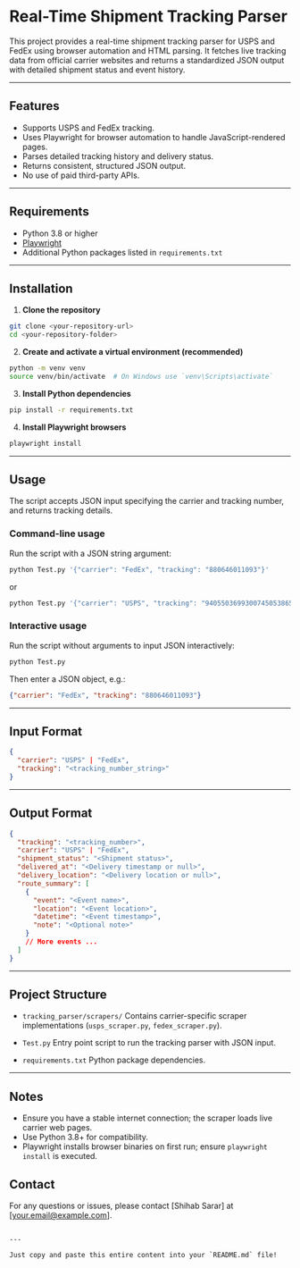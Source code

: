 # Real-Time Shipment Tracking Parser

This project provides a real-time shipment tracking parser for USPS and FedEx using browser automation and HTML parsing. It fetches live tracking data from official carrier websites and returns a standardized JSON output with detailed shipment status and event history.

---

## Features

- Supports USPS and FedEx tracking.
- Uses Playwright for browser automation to handle JavaScript-rendered pages.
- Parses detailed tracking history and delivery status.
- Returns consistent, structured JSON output.
- No use of paid third-party APIs.

---

## Requirements

- Python 3.8 or higher
- [Playwright](https://playwright.dev/python/)
- Additional Python packages listed in `requirements.txt`

---

## Installation

1. **Clone the repository**

```bash
git clone <your-repository-url>
cd <your-repository-folder>
````

2. **Create and activate a virtual environment (recommended)**

```bash
python -m venv venv
source venv/bin/activate  # On Windows use `venv\Scripts\activate`
```

3. **Install Python dependencies**

```bash
pip install -r requirements.txt
```

4. **Install Playwright browsers**

```bash
playwright install
```

---

## Usage

The script accepts JSON input specifying the carrier and tracking number, and returns tracking details.

### Command-line usage

Run the script with a JSON string argument:

```bash
python Test.py '{"carrier": "FedEx", "tracking": "880646011093"}'
```

or

```bash
python Test.py '{"carrier": "USPS", "tracking": "9405503699300745053865"}'
```

### Interactive usage

Run the script without arguments to input JSON interactively:

```bash
python Test.py
```

Then enter a JSON object, e.g.:

```json
{"carrier": "FedEx", "tracking": "880646011093"}
```

---

## Input Format

```json
{
  "carrier": "USPS" | "FedEx",
  "tracking": "<tracking_number_string>"
}
```

---

## Output Format

```json
{
  "tracking": "<tracking_number>",
  "carrier": "USPS" | "FedEx",
  "shipment_status": "<Shipment status>",
  "delivered_at": "<Delivery timestamp or null>",
  "delivery_location": "<Delivery location or null>",
  "route_summary": [
    {
      "event": "<Event name>",
      "location": "<Event location>",
      "datetime": "<Event timestamp>",
      "note": "<Optional note>"
    }
    // More events ...
  ]
}
```

---

## Project Structure

* `tracking_parser/scrapers/`
  Contains carrier-specific scraper implementations (`usps_scraper.py`, `fedex_scraper.py`).

* `Test.py`
  Entry point script to run the tracking parser with JSON input.

* `requirements.txt`
  Python package dependencies.

---

## Notes

* Ensure you have a stable internet connection; the scraper loads live carrier web pages.
* Use Python 3.8+ for compatibility.
* Playwright installs browser binaries on first run; ensure `playwright install` is executed.


## Contact

For any questions or issues, please contact \[Shihab Sarar] at \[[your.email@example.com](mailto:shihab312417@gmail.com)].

```

---

Just copy and paste this entire content into your `README.md` file!
```
